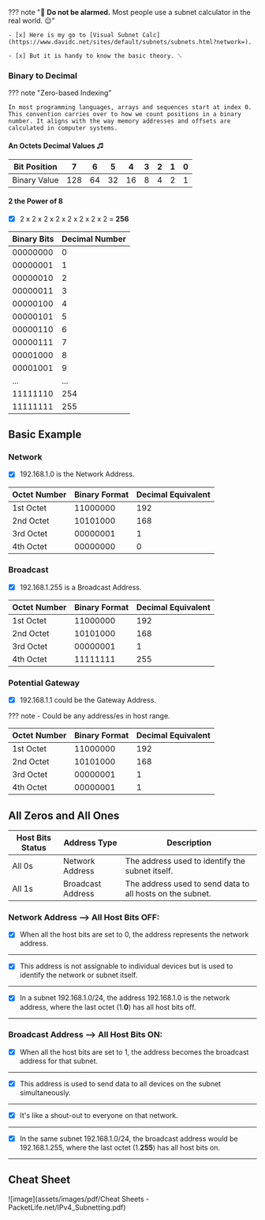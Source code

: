 ??? note "🔕 **Do not be alarmed.** Most people use a subnet calculator in the real world. 😌"

    

    - [x] Here is my go to [Visual Subnet Calc](https://www.davidc.net/sites/default/subnets/subnets.html?network=).

    - [x] But it is handy to know the basic theory. ␆

### Binary to Decimal

??? note "Zero-based Indexing"

    In most programming languages, arrays and sequences start at index 0. This convention carries over to how we count positions in a binary number. It aligns with the way memory addresses and offsets are calculated in computer systems.

#### An Octets Decimal Values ♫

| Bit Position | 7 | 6 | 5 | 4 | 3 | 2 | 1 | 0 |
|--------------|---|---|---|---|---|---|---|---|
| Binary Value | 128 | 64 | 32 | 16 | 8 | 4 | 2 | 1 |

#### 2 the Power of 8

- [x] 2 x 2 x 2 x 2 x 2 x 2 x 2 x 2 = **256**

| Binary Bits | Decimal Number |
|-------------|----------------|
| 00000000    | 0              |
| 00000001    | 1              |
| 00000010    | 2              |
| 00000011    | 3              |
| 00000100    | 4              |
| 00000101    | 5              |
| 00000110    | 6              |
| 00000111    | 7              |
| 00001000    | 8              |
| 00001001    | 9              |
| ...         | ...            |
| 11111110    | 254            |
| 11111111    | 255            |

## Basic Example

### Network 

- [x] 192.168.1.0 is the Network Address.

| Octet Number | Binary Format   | Decimal Equivalent |
|--------------|-----------------|--------------------|
| 1st Octet    | 11000000        | 192                |
| 2nd Octet    | 10101000        | 168                |
| 3rd Octet    | 00000001        | 1                  |
| 4th Octet    | 00000000        | 0                  |

### Broadcast

- [x] 192.168.1.255 is a Broadcast Address.

| Octet Number | Binary Format   | Decimal Equivalent |
|--------------|-----------------|--------------------|
| 1st Octet    | 11000000        | 192                |
| 2nd Octet    | 10101000        | 168                |
| 3rd Octet    | 00000001        | 1                  |
| 4th Octet    | 11111111        | 255                |

### Potential Gateway 

- [x] 192.168.1.1 could be the Gateway Address.

??? note
    - Could be any address/es in host range.

| Octet Number | Binary Format   | Decimal Equivalent |
|--------------|-----------------|--------------------|
| 1st Octet    | 11000000        | 192                |
| 2nd Octet    | 10101000        | 168                |
| 3rd Octet    | 00000001        | 1                  |
| 4th Octet    | 00000001        | 1                  |


## All Zeros and All Ones

| Host Bits Status | Address Type      | Description                                                |
|------------------|-------------------|------------------------------------------------------------|
| All 0s           | Network Address   | The address used to identify the subnet itself.            |
| All 1s           | Broadcast Address | The address used to send data to all hosts on the subnet.  |

### Network Address --> All Host Bits **OFF**:

- [x] When all the host bits are set to 0, the address represents the network address. 

---

- [x] This address is not assignable to individual devices but is used to identify the network or subnet itself. 

---

- [x] In a subnet 192.168.1.0/24, the address 192.168.1.0 is the network address, where the last octet (1.**0**) has all host bits off.

---

### Broadcast Address --> All Host Bits **ON**:

- [x] When all the host bits are set to 1, the address becomes the broadcast address for that subnet. 

---

- [x] This address is used to send data to all devices on the subnet simultaneously. 

---

- [x] It's like a shout-out to everyone on that network. 

---

- [x] In the same subnet 192.168.1.0/24, the broadcast address would be 192.168.1.255, where the last octet (1.**255**) has all host bits on.

---

## Cheat Sheet

![image](assets/images/pdf/Cheat Sheets - PacketLife.net/IPv4_Subnetting.pdf)












